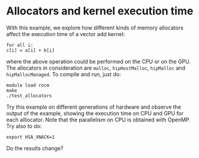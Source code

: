# Allocators and kernel execution time

With this example, we explore how different kinds of memory allocators affect the execution time of a vector add kernel:

```
for all i:
c[i] = a[i] + b[i]
```

where the above operation could be performed on the CPU or on the GPU.
The allocators in consideration are `malloc`, `hipHostMalloc`, `hipMalloc` and `hipMallocManaged`. To compile and run, just do:

```
module load rocm
make
./test_allocators
```

Try this example on different generations of hardware and observe the output of the example, showing the execution time on CPU and GPU for each alllocator. Note that the parallelism on CPU is obtained with OpenMP. Try also to do:

```
export HSA_XNACK=1
```

Do the results change?
